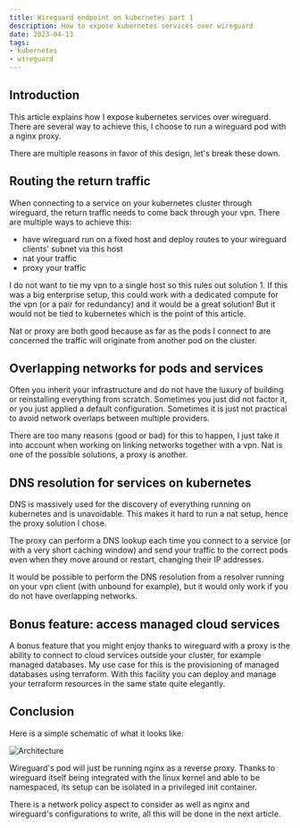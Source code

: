 ```yaml
---
title: Wireguard endpoint on kubernetes part 1
description: How to expose kubernetes services over wireguard
date: 2023-04-13
tags:
- kubernetes
- wireguard
---
```


## Introduction

This article explains how I expose kubernetes services over wireguard. There are several way to achieve this, I choose to run a wireguard pod with a nginx proxy.

There are multiple reasons in favor of this design, let's break these down.

## Routing the return traffic

When connecting to a service on your kubernetes cluster through wireguard, the return traffic needs to come back through your vpn. There are multiple ways to achieve this:
- have wireguard run on a fixed host and deploy routes to your wireguard clients' subnet via this host
- nat your traffic
- proxy your traffic

I do not want to tie my vpn to a single host so this rules out solution 1. If this was a big enterprise setup, this could work with a dedicated compute for the vpn (or a pair for redundancy) and it would be a great solution! But it would not be tied to kubernetes which is the point of this article.

Nat or proxy are both good because as far as the pods I connect to are concerned the traffic will originate from another pod on the cluster.

## Overlapping networks for pods and services

Often you inherit your infrastructure and do not have the luxury of building or reinstalling everything from scratch. Sometimes you just did not factor it, or you just applied a default configuration. Sometimes it is just not practical to avoid network overlaps between multiple providers.

There are too many reasons (good or bad) for this to happen, I just take it into account when working on linking networks together with a vpn. Nat is one of the possible solutions, a proxy is another.

## DNS resolution for services on kubernetes

DNS is massively used for the discovery of everything running on kubernetes and is unavoidable. This makes it hard to run a nat setup, hence the proxy solution I chose.

The proxy can perform a DNS lookup each time you connect to a service (or with a very short caching window) and send your traffic to the correct pods even when they move around or restart, changing their IP addresses.

It would be possible to perform the DNS resolution from a resolver running on your vpn client (with unbound for example), but it would only work if you do not have overlapping networks.

## Bonus feature: access managed cloud services

A bonus feature that you might enjoy thanks to wireguard with a proxy is the ability to connect to cloud services outside your cluster, for example managed databases. My use case for this is the provisioning of managed databases using terraform. With this facility you can deploy and manage your terraform resources in the same state quite elegantly.

## Conclusion

Here is a simple schematic of what it looks like:

![Architecture](/static/wireguard-endpoint-on-kubernetes.drawio.svg)

Wireguard's pod will just be running nginx as a reverse proxy. Thanks to wireguard itself being integrated with the linux kernel and able to be namespaced, its setup can be isolated in a privileged init container.

There is a network policy aspect to consider as well as nginx and wireguard's configurations to write, all this will be done in the next article.